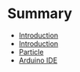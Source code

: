 # Summary

* [Introduction](README.md)
* [Introduction](documentation/Introduction.md)
* [Particle](documentation/Particle.md)
* [Arduino IDE](documentation/Arduino.md)

